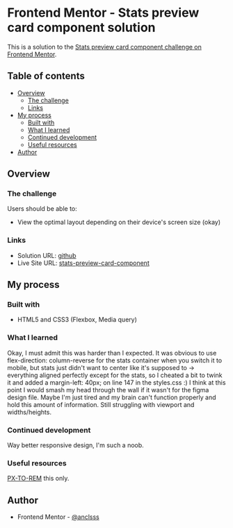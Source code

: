 # Frontend Mentor - Stats preview card component solution

This is a solution to the [Stats preview card component challenge on Frontend Mentor](https://www.frontendmentor.io/challenges/stats-preview-card-component-8JqbgoU62).

## Table of contents

- [Overview](#overview)
  - [The challenge](#the-challenge)
  - [Links](#links)
- [My process](#my-process)
  - [Built with](#built-with)
  - [What I learned](#what-i-learned)
  - [Continued development](#continued-development)
  - [Useful resources](#useful-resources)
- [Author](#author)

## Overview

### The challenge

Users should be able to:

- View the optimal layout depending on their device's screen size (okay)

### Links

- Solution URL: [github](https://github.com/anclsss/stats-preview-card-component-main)
- Live Site URL: [stats-preview-card-component](https://anclsss.github.io/stats-preview-card-component-main/)

## My process

### Built with

- HTML5 and CSS3 (Flexbox, Media query)

### What I learned

Okay, I must admit this was harder than I expected. It was obvious to use flex-direction: column-reverse for the stats container when you switch it to mobile, but stats just didn't want to center like it's supposed to -> everything aligned perfectly except for the stats, so I cheated a bit to twink it and added a margin-left: 40px; on line 147 in the styles.css :)
I think at this point I would smash my head through the wall if it wasn't for the figma design file.
Maybe I'm just tired and my brain can't function properly and hold this amount of information.
Still struggling with viewport and widths/heights.

### Continued development

Way better responsive design, I'm such a noob.

### Useful resources

[PX-TO-REM](https://nekocalc.com/px-to-rem-converter) this only.

## Author

- Frontend Mentor - [@anclsss](https://www.frontendmentor.io/profile/anclsss)
